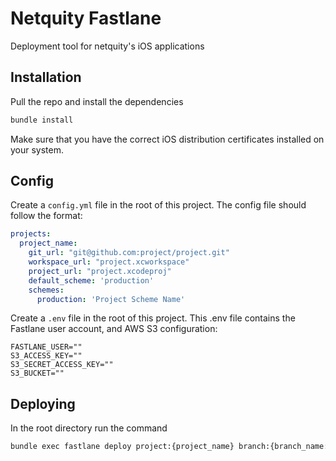 # Netquity Fastlane

Deployment tool for netquity's iOS applications

## Installation

Pull the repo and install the dependencies
```sh
bundle install
```

Make sure that you have the correct iOS distribution certificates installed on your system.

## Config

Create a `config.yml` file in the root of this project. The config file should follow the format:
```yaml
projects:
  project_name:
    git_url: "git@github.com:project/project.git"
    workspace_url: "project.xcworkspace"
    project_url: "project.xcodeproj"
    default_scheme: 'production'
    schemes:
      production: 'Project Scheme Name'
```

Create a `.env` file in the root of this project. This .env file contains the Fastlane user account, and AWS S3 configuration:
```
FASTLANE_USER=""
S3_ACCESS_KEY=""
S3_SECRET_ACCESS_KEY=""
S3_BUCKET=""
```

## Deploying

In the root directory run the command

```sh
bundle exec fastlane deploy project:{project_name} branch:{branch_name:-develop} environment:{scheme_key}
```